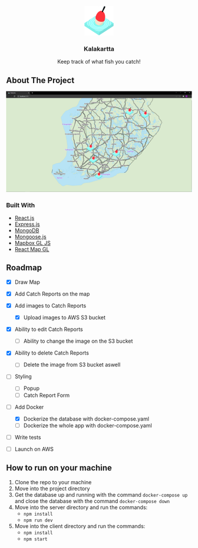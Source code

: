 
<!-- PROJECT LOGO -->
<div align="center">
   <img src="client/public/images/bobber.png/" alt="Logo" width="80" height="80">
   <h3 align="center">Kalakartta</h3>
   <p align="center">
      Keep track of what fish you catch!
   </p>
</div>

<!-- ABOUT THE PROJECT -->
## About The Project

<img src="client/public/images/Kalakartta.PNG/" alt="Website screenshot" style="max-width: 100%;">

### Built With

* [React.js](https://reactjs.org/)
* [Express.js](https://expressjs.com/)
* [MongoDB](https://www.mongodb.com/)
* [Mongoose.js](https://mongoosejs.com/)
* [Mapbox GL JS](https://www.mapbox.com/mapbox-gljs)
* [React Map GL](https://visgl.github.io/react-map-gl/)


<!-- ROADMAP -->
## Roadmap

- [x] Draw Map
- [x] Add Catch Reports on the map
- [x] Add images to Catch Reports
   - [x] Upload images to AWS S3 bucket
- [x] Ability to edit Catch Reports
   - [ ] Ability to change the image on the S3 bucket 
- [x] Ability to delete Catch Reports
   - [ ] Delete the image from S3 bucket aswell
- [ ] Styling
   - [ ] Popup
   - [ ] Catch Report Form
- [ ] Add Docker
  - [x] Dockerize the database with docker-compose.yaml
  - [ ] Dockerize the whole app with docker-compose.yaml
- [ ] Write tests
- [ ] Launch on AWS 
  

## How to run on your machine

1. Clone the repo to your machine
2. Move into the project directory
3. Get the database up and running with the command ```docker-compose up``` and close the database with the command ```docker-compose down```
4. Move into the server directory and run the commands:
   - ```npm install```
   - ```npm run dev```
5. Move into  the client directory and run the commands:
   - ```npm install```
   - ```npm start```


